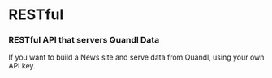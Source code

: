 <h1>RESTful</h1>

<h3> RESTful API that servers Quandl Data</h3>

<p>
  If you want to build a News site and serve data from Quandl, using your
  own API key.  
</p>

